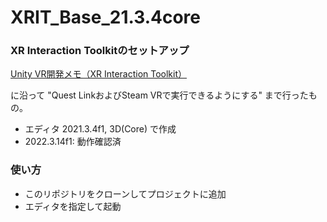 # XRIT_Base_21.3.4core
### XR Interaction Toolkitのセットアップ

[Unity VR開発メモ（XR Interaction Toolkit）](https://tech.framesynthesis.co.jp/unity/xr)

に沿って "Quest LinkおよびSteam VRで実行できるようにする" まで行ったもの。


- エディタ 2021.3.4f1, 3D(Core) で作成
- 2022.3.14f1: 動作確認済

### 使い方
- このリポジトリをクローンしてプロジェクトに追加
- エディタを指定して起動
